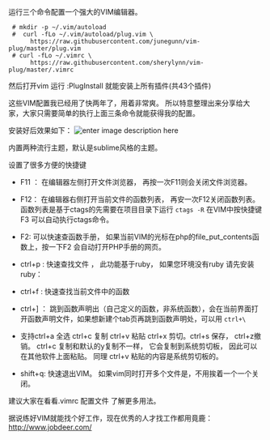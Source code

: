 	

运行三个命令配置一个强大的VIM编辑器。  

     # mkdir -p ~/.vim/autoload
     #  curl -fLo ~/.vim/autoload/plug.vim \
          https://raw.githubusercontent.com/junegunn/vim-plug/master/plug.vim
     # curl -fLo ~/.vimrc \
          https://raw.githubusercontent.com/sherylynn/vim-plug/master/.vimrc

 然后打开vim 运行  :PlugInstall 就能安装上所有插件(共43个插件)

 这些VIM配置我已经用了快两年了，用着非常爽。 所以特意整理出来分享给大家，大家只需要简单的执行上面三条命令就能获得我的配置。

安装好后效果如下：
![enter image description here](https://github.com/luofei614/vim-plug/raw/master/screenshot.png)

内置两种流行主题，默认是sublime风格的主题。

设置了很多方便的快捷键 

* F11 ：  在编辑器左侧打开文件浏览器， 再按一次F11则会关闭文件浏览器。 

* F12：   在编辑器右侧打开当前文件的函数列表， 再安一次F12关闭函数列表。函数列表是基于ctags的先需要在项目目录下运行 `ctags -R`  在VIM中按快捷键 F3 可以自动执行ctags命令。

* F2: 可以快速查函数手册， 如果当前VIM的光标在php的file_put_contents函数上，按一下F2 会自动打开PHP手册的网页。

* ctrl+p :   快速查找文件 ， 此功能基于ruby， 如果您环境没有ruby 请先安装ruby：

* ctrl+f : 快速查找当前文件中的函数 

* ctrl+] ： 跳到函数声明出（自己定义的函数，非系统函数），会在当前界面打开函数声明文件，如果想新建个tab页再跳到函数声明处，可以用 `ctrl+\`

* 支持ctrl+a 全选  ctrl+c 复制  ctrl+v 粘贴  ctrl+x 剪切。ctrl+s 保存， ctrl+z撤销。   ctrl+c 复制和默认的y复制不一样， 它会复制到系统剪切板， 因此可以在其他软件上面粘贴。 同理  ctrl+v 粘贴的内容是系统剪切板的。

* shift+q: 快速退出VIM。  如果vim同时打开多个文件是，不用挨着一个一个关闭。

建议大家在看看.vimrc 配置文件 了解更多用法。

据说练好VIM就能找个好工作，现在优秀的人才找工作都用竟鹿：http://www.jobdeer.com/


